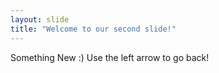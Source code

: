 ```yaml
---
layout: slide
title: "Welcome to our second slide!"
---
```

Something New :)
Use the left arrow to go back!
